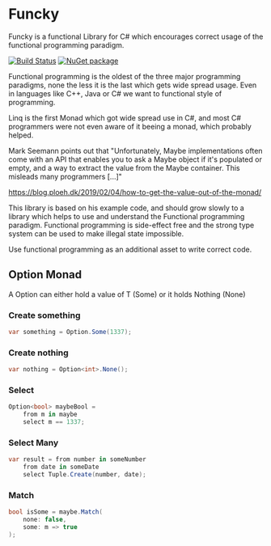 # Funcky

Funcky is a functional Library for C# which encourages correct usage of the functional programming paradigm.

[![Build Status](https://travis-ci.com/messerli-informatik-ag/funcky.svg?branch=master)](https://travis-ci.com/messerli-informatik-ag/funcky)
[![NuGet package](https://buildstats.info/nuget/Funcky)](https://www.nuget.org/packages/Funcky)

Functional programming is the oldest of the three major programming paradigms, none the less it is the last which gets wide spread usage. Even in languages like C++, Java or C# we want to functional style of programming.

Linq is the first Monad which got wide spread use in C#, and most C# programmers were not even aware of it beeing a monad, which probably helped.

Mark Seemann points out that "Unfortunately, Maybe implementations often come with an API that enables you to ask a Maybe object if it's populated or empty, and a way to extract the value from the Maybe container. This misleads many programmers [...]"

https://blog.ploeh.dk/2019/02/04/how-to-get-the-value-out-of-the-monad/

This library is based on his example code, and should grow slowly to a library which helps to use and understand the Functional programming paradigm. Functional programming is side-effect free and the strong type system can be used to make illegal state impossible. 

Use functional programming as an additional asset to write correct code.

## Option Monad

A Option<T> can either hold a value of T (Some) or it holds Nothing (None)

### Create something

```csharp
var something = Option.Some(1337);
```
    
### Create nothing

```csharp
var nothing = Option<int>.None();
```

### Select

```csharp
Option<bool> maybeBool =
    from m in maybe
    select m == 1337;
```

### Select Many 

```csharp
var result = from number in someNumber
    from date in someDate
    select Tuple.Create(number, date);
```

### Match

```csharp
bool isSome = maybe.Match(
    none: false,
    some: m => true
);
```
